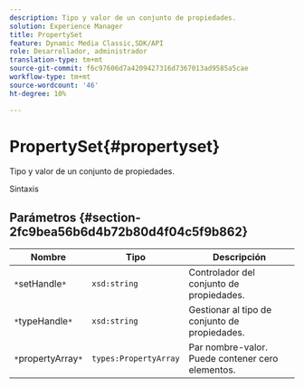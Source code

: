 ```yaml
---
description: Tipo y valor de un conjunto de propiedades.
solution: Experience Manager
title: PropertySet
feature: Dynamic Media Classic,SDK/API
role: Desarrollador, administrador
translation-type: tm+mt
source-git-commit: f6c97606d7a4209427316d7367013ad9585a5cae
workflow-type: tm+mt
source-wordcount: '46'
ht-degree: 10%

---
```



# PropertySet{#propertyset}

Tipo y valor de un conjunto de propiedades.

Sintaxis

## Parámetros {#section-2fc9bea56b6d4b72b80d4f04c5f9b862}

| Nombre | Tipo | Descripción |
|---|---|---|
| `*`setHandle`*` | `xsd:string` | Controlador del conjunto de propiedades. |
| `*`typeHandle`*` | `xsd:string` | Gestionar al tipo de conjunto de propiedades. |
| `*`propertyArray`*` | `types:PropertyArray` | Par nombre-valor. Puede contener cero elementos. |

